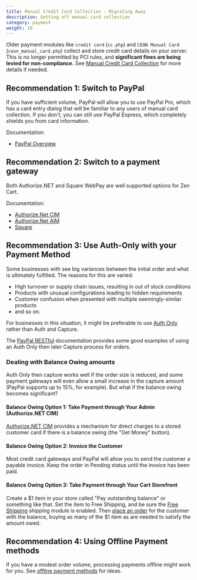 ```yaml
---
title: Manual Credit Card Collection - Migrating Away 
description: Getting off manual card collection
category: payment
weight: 10
---
```


Older payment modules like `credit card` (`cc.php`) and `CEON Manual Card` (`ceon_manual_card.php`) collect and store credit card details on your server.  This is no longer permitted by PCI rules, and  **significant fines are being levied for non-compliance.**  See [Manual Credit Card Collection](/user/payment/why_not_manual/) for more details if needed. 

## Recommendation 1: Switch to PayPal 

If you have sufficient volume, PayPal will allow you to use PayPal Pro, which has a card entry dialog that will be familiar to any users of manual card collection.  If you don't, you can still use PayPal Express, which completely shields you from card information. 

Documentation: 
- [PayPal Overview](/user/payment/paypal_overview/)

## Recommendation 2: Switch to a payment gateway 

Both Authorize.NET and Square WebPay are well supported options for Zen Cart.  

Documentation: 
- [Authorize.Net CIM](/user/payment/authorizenet_cim/)
- [Authorize.Net AIM](/user/payment/authorizenet_aim/)
- [Square](/user/payment/square/)


## Recommendation 3: Use Auth-Only with your Payment Method

Some businesses with see big variances between the initial order and what is ultimately fulfilled.   The reasons for this are varied: 

- High turnover or supply chain issues, resulting in out of stock conditions
- Products with unusual configurations leading to hidden requirements 
- Customer confusion when presented with multiple seemingly-similar products
- and so on.

For businesses in this situation, it might be preferable to use [Auth Only](/user/payment/auth_only/) rather than Auth and Capture. 

The [PayPal RESTful](https://github.com/lat9/paypalr/wiki/Admin-Handling) documentation provides some good examples of using an Auth Only then later Capture process for orders.

### Dealing with Balance Owing amounts 

Auth Only then capture works well if the order size is reduced, and some payment gateways will even allow a small increase in the capture amount (PayPal supports up to 15%, for example).  But what if the balance owing becomes significant?

#### Balance Owing Option 1: Take Payment through Your Admin (Authorize.NET CIM)

[Authorize.NET CIM](/user/payment/authorizenet_cim/) provides a mechanism for direct charges to a stored customer card if there is a balance owing (the "Get Money" button).  
 
#### Balance Owing Option 2: Invoice the Customer 

Most credit card gateways and PayPal will allow you to send the customer a payable invoice.  Keep the order in Pending status until the invoice has been paid.

#### Balance Owing Option 3: Take Payment through Your Cart Storefront

Create a $1 item in your store called "Pay outstanding balance" or something like that.  Set the item to Free Shipping, and be sure the [Free Shipping](/user/shipping/free_shipping/) shipping module is enabled.  Then [place an order](/user/running/login_as_customer/) for the customer with the balance, buying as many of the $1 item as are needed to satisfy the amount owed. 


## Recommendation 4: Using Offline Payment methods 

If you have a modest order volume, processing payments offline might work for you.  See [offline payment methods](/user/payment/offline/) for ideas. 



